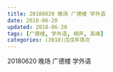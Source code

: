 ```yaml
---
title: 20180620 晚场 广德楼 学外语
date: 2018-06-20
updated: 2018-06-20
tags: [广德楼, 学外语, 相声, 高峰]
categories: (2018)戊戌年场次 
---
```

20180620 晚场 广德楼 学外语
